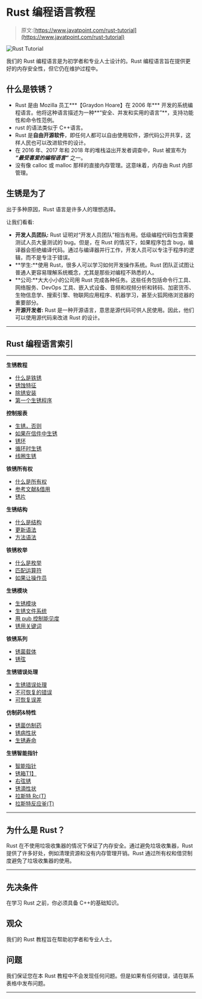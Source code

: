 # Rust 编程语言教程

> 原文:[https://www.javatpoint.com/rust-tutorial](https://www.javatpoint.com/rust-tutorial)

![Rust Tutorial](../Images/3251c3f43c9537ea5078954441a6a690.png)

我们的 Rust 编程语言是为初学者和专业人士设计的。Rust 编程语言旨在提供更好的内存安全性，但它仍在维护过程中。

## 什么是铁锈？

*   Rust 是由 Mozilla 员工***【Graydon Hoare】在 2006 年*** 开发的系统编程语言。他将这种语言描述为一种**“安全、并发和实用的语言”**，支持功能性和命令性范例。
*   rust 的语法类似于 C++语言。
*   Rust 是**自由开源软件**，即任何人都可以自由使用软件，源代码公开共享，这样人民也可以改进软件的设计。
*   在 2016 年、2017 年和 2018 年的堆栈溢出开发者调查中，Rust 被宣布为 ***“最受喜爱的编程语言”*** 之一。
*   没有像 calloc 或 malloc 那样的直接内存管理。这意味着，内存由 Rust 内部管理。

## 生锈是为了

出于多种原因，Rust 语言是许多人的理想选择。

让我们看看:

*   **开发人员团队:** Rust 证明对“开发人员团队”相当有用。低级编程代码包含需要测试人员大量测试的 bug。但是，在 Rust 的情况下，如果程序包含 bug，编译器会拒绝编译代码。通过与编译器并行工作，开发人员可以专注于程序的逻辑，而不是专注于错误。
*   **学生:**使用 Rust，很多人可以学习如何开发操作系统。Rust 团队正试图让普通人更容易理解系统概念，尤其是那些对编程不熟悉的人。
*   **公司:**大大小小的公司用 Rust 完成各种任务。这些任务包括命令行工具、网络服务、DevOps 工具、嵌入式设备、音频和视频分析和转码、加密货币、生物信息学、搜索引擎、物联网应用程序、机器学习，甚至火狐网络浏览器的重要部分。
*   **开源开发者:** Rust 是一种开源语言，意思是源代码可供人民使用。因此，他们可以使用源代码来改进 Rust 的设计。

* * *

## Rust 编程语言索引

* * *

**生锈教程**

*   [什么是铁锈](rust-tutorial)
*   [锈蚀特征](rust-features)
*   [除锈安装](rust-installation)
*   [第一个生锈程序](first-rust-program)

**控制报表**

*   [生锈，否则](rust-if-statement)
*   [如果在信件中生锈](rust-if-in-a-let-statement)
*   [锈环](rust-loop)
*   [循环时生锈](rust-while-loop)
*   [线圈生锈](rust-for-loop)

**铁锈所有权**

*   [什么是所有权](rust-ownership)
*   [参考文献&借用](rust-references-and-borrowing)
*   [锈片](rust-slices)

**生锈结构**

*   [什么是结构](rust-struct)
*   [更新语法](rust-struct-update-syntax)
*   [方法语法](rust-struct-method-syntax)

**铁锈枚举**

*   [什么是枚举](rust-enum)
*   [匹配运算符](rust-enum-control-flow-with-match-operator)
*   [如果让操作员](rust-enum-control-flow-with-if-let-operator)

**生锈模块**

*   [生锈模块](rust-modules)
*   [生锈文件系统](rust-module-filesystem)
*   [用 pub 控制能见度](rust-making-a-function-public)
*   [锈用关键词](rust-module-use-keyword)

**铁锈系列**

*   [锈菌载体](rust-vector)
*   [锈弦](rust-string)

**生锈错误处理**

*   [生锈错误处理](rust-error-handling)
*   [不可恢复的错误](rust-unrecoverable-errors)
*   [可恢复误差](rust-recoverable-errors)

**仿制药&特性**

*   [锈菌仿制药](rust-generic)
*   [锈病性状](rust-trait)
*   [生锈寿命](rust-lifetime)

**生锈智能指针**

*   [智能指针](rust-smart-pointers)
*   [锈箱<T>T1】](rust-box-t)
*   [右弦锈](rust-deref-trait)
*   [锈滴性状](rust-drop-trait)
*   [拉斯特 Rc(T)](rust-rc-t)
*   [拉斯特反应釜(T)](rust-refcell-t)

* * *

## 为什么是 Rust？

Rust 在不使用垃圾收集器的情况下保证了内存安全。通过避免垃圾收集器，Rust 提供了许多好处，例如清理资源和没有内存管理开销。Rust 通过所有权和借贷制度避免了垃圾收集器的使用。

* * *

## 先决条件

在学习 Rust 之前，你必须具备 C++的基础知识。

## 观众

我们的 Rust 教程旨在帮助初学者和专业人士。

## 问题

我们保证您在本 Rust 教程中不会发现任何问题。但是如果有任何错误，请在联系表格中发布问题。

* * *